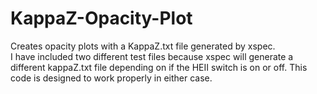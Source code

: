 # KappaZ-Opacity-Plot
Creates opacity plots with a KappaZ.txt file generated by xspec. <br>
I have included two different test files because xspec will generate a different kappaZ.txt file depending on if the HEII switch is on or off.
This code is designed to work properly in either case.
